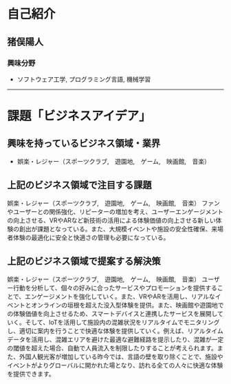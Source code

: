 # 自己紹介

## 猪俣陽人

### 興味分野

- ソフトウェア工学, プログラミング言語, 機械学習

***

# 課題「ビジネスアイデア」

## 興味を持っているビジネス領域・業界

- 娯楽・レジャー（スポーツクラブ,　遊園地,　ゲーム,　映画館,　音楽）

## 上記のビジネス領域で注目する課題
娯楽・レジャー（スポーツクラブ,　遊園地,　ゲーム,　映画館,　音楽）
ファンやユーザーとの関係強化、リピーターの増加を考え、ユーザーエンゲージメントの向上させる、VRやARなど新技術の活用による体験価値の向上させる新しい体験の創出が課題となっている。また、大規模イベントや施設の安全性確保、来場者体験の最適化に安全と快適さの管理も必要になっている。

## 上記のビジネス領域で提案する解決策
娯楽・レジャー（スポーツクラブ,　遊園地,　ゲーム,　映画館,　音楽）
ユーザー行動を分析して、個々の好みに合ったサービスやプロモーションを提供することで、エンゲージメントを強化していく。また、VRやARを活用し、リアルなイベントとオンラインの垣根を超えた没入型体験を提供。また、映画館や遊園地での体験価値を向上させるため、スマートデバイスと連携したサービスを展開していく。そして、IoTを活用して施設内の混雑状況をリアルタイムでモニタリングし、適切に案内を行うことで快適な体験を提供していく。例えば、リアルタイムデータを活用し、混雑エリアを避けた最適な避難経路を提示したり、混雑が一定の閾値を超えた場合、自動で人員流入を制限したりすることが考えられます。また、外国人観光客が増加している昨今では、言語の壁を取り除くことで、施設やイベントがよりグローバルに開かれた場となり、訪れる全ての人々に快適な体験を提供できます。
